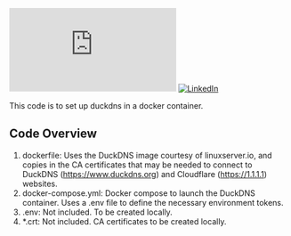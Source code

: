 [![Website][website-shield]][website-link]
[![LinkedIn][linkedin-shield]][linkedin-url]


This code is to set up duckdns in a docker container.

## Code Overview

1. dockerfile: Uses the DuckDNS image courtesy of linuxserver.io, and copies in the CA certificates that may be needed to connect to DuckDNS (https://www.duckdns.org) and Cloudflare (https://1.1.1.1) websites.
2. docker-compose.yml: Docker compose to launch the DuckDNS container. Uses a .env file to define the necessary environment tokens.
3. .env: Not included. To be created locally.
4. *.crt: Not included. CA certificates to be created locally.

<!-- MARKDOWN LINKS & IMAGES -->
<!-- https://www.markdownguide.org/basic-syntax/#reference-style-links -->
[linkedin-shield]: https://img.shields.io/badge/-LinkedIn-black.svg?style=for-the-badge&logo=linkedin&colorB=555
[linkedin-url]: https://github.com/xuchang-yong/duckdns
[website-shield]: https://img.shields.io/badge/Website%20-%20Yong%20Xu%20Chang%20-%2000CCFF?style=for-the-badge&color=00CCFF&link=https%3A%2F%2www.google.com
[website-link]: https://www.linkedin.com/in/xu-chang-xc-yong-5238a839/
